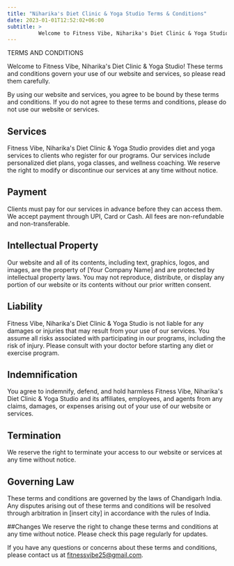 ```yaml
---
title: "Niharika's Diet Clinic & Yoga Studio Terms & Conditions"
date: 2023-01-01T12:52:02+06:00
subtitle: >
          Welcome to Fitness Vibe, Niharika's Diet Clinic & Yoga Studio! These terms and conditions govern your use of our website and services, so please read them carefully.
---
```


TERMS AND CONDITIONS

Welcome to Fitness Vibe, Niharika's Diet Clinic & Yoga Studio! These terms and conditions govern your use of our website and services, so please read them carefully.

By using our website and services, you agree to be bound by these terms and conditions. If you do not agree to these terms and conditions, please do not use our website or services.

## Services
Fitness Vibe, Niharika's Diet Clinic & Yoga Studio provides diet and yoga services to clients who register for our programs. Our services include personalized diet plans, yoga classes, and wellness coaching. We reserve the right to modify or discontinue our services at any time without notice.

## Payment
Clients must pay for our services in advance before they can access them. We accept payment through UPI, Card or Cash. All fees are non-refundable and non-transferable.

## Intellectual Property
Our website and all of its contents, including text, graphics, logos, and images, are the property of [Your Company Name] and are protected by intellectual property laws. You may not reproduce, distribute, or display any portion of our website or its contents without our prior written consent.

## Liability
Fitness Vibe, Niharika's Diet Clinic & Yoga Studio is not liable for any damages or injuries that may result from your use of our services. You assume all risks associated with participating in our programs, including the risk of injury. Please consult with your doctor before starting any diet or exercise program.

## Indemnification
You agree to indemnify, defend, and hold harmless Fitness Vibe, Niharika's Diet Clinic & Yoga Studio and its affiliates, employees, and agents from any claims, damages, or expenses arising out of your use of our website or services.

## Termination
We reserve the right to terminate your access to our website or services at any time without notice.

## Governing Law
These terms and conditions are governed by the laws of Chandigarh India. Any disputes arising out of these terms and conditions will be resolved through arbitration in [insert city] in accordance with the rules of India.

##Changes
We reserve the right to change these terms and conditions at any time without notice. Please check this page regularly for updates.

If you have any questions or concerns about these terms and conditions, please contact us at fitnessvibe25@gmail.com.

